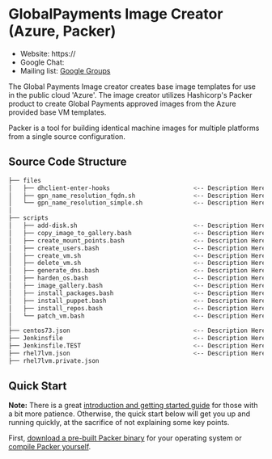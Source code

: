 # GlobalPayments Image Creator (Azure, Packer) #

* Website: https://
* Google Chat: 
* Mailing list: [Google Groups](https://groups.google.com)

The Global Payments Image creator creates base image templates for use in the public cloud 'Azure'. 
The image creator utilizes Hashicorp's Packer product to create Global Payments approved images from the Azure provided base VM templates.

Packer is a tool for building identical machine images for multiple platforms
from a single source configuration.



## Source Code Structure

```bash
├── files
│   ├── dhclient-enter-hooks                       <-- Description Here
│   ├── gpn_name_resolution_fqdn.sh                <-- Description Here
│   └── gpn_name_resolution_simple.sh              <-- Description Here
│   
├── scripts 
│   ├── add-disk.sh                                <-- Description Here
│   ├── copy_image_to_gallery.bash                 <-- Description Here
│   ├── create_mount_points.bash                   <-- Description Here
│   ├── create_users.bash                          <-- Description Here
│   ├── create_vm.sh                               <-- Description Here
│   ├── delete_vm.sh                               <-- Description Here
│   ├── generate_dns.bash                          <-- Description Here
│   ├── harden_os.bash                             <-- Description Here
│   ├── image_gallery.bash                         <-- Description Here
│   ├── install_packages.bash                      <-- Description Here
│   ├── install_puppet.bash                        <-- Description Here
│   ├── install_repos.bash                         <-- Description Here
│   └── patch_vm.bash                              <-- Description Here
│
├── centos73.json                                  <-- Description Here
├── Jenkinsfile                                    <-- Description Here
├── Jenkinsfile.TEST                               <-- Description Here
├── rhel7lvm.json                                  <-- Description Here
├── rhel7lvm.private.json


```

## Quick Start
**Note:** There is a great
[introduction and getting started guide](https://www.packer.io/intro)
for those with a bit more patience. Otherwise, the quick start below
will get you up and running quickly, at the sacrifice of not explaining some
key points.

First, [download a pre-built Packer
binary](https://www.packer.io/downloads.html) for your operating system or
[compile Packer
yourself](https://github.com/hashicorp/packer/blob/master/.github/CONTRIBUTING.md#setting-up-go-to-work-on-packer).


